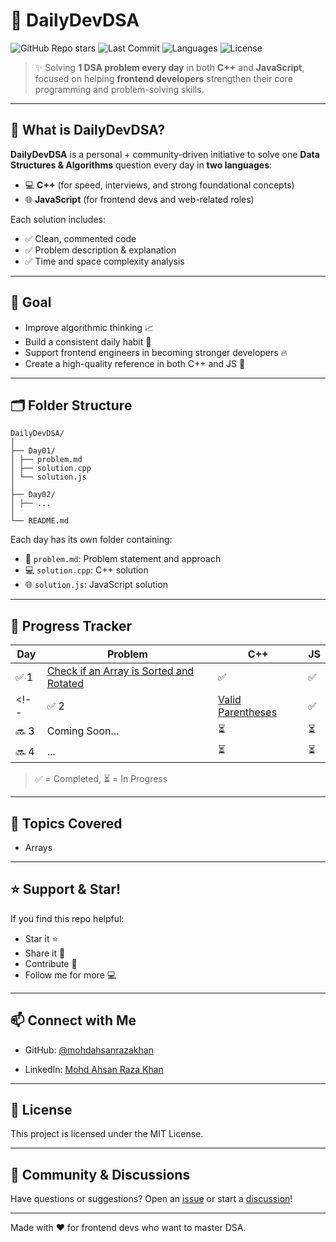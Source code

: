 # 🚀 DailyDevDSA

![GitHub Repo stars](https://img.shields.io/github/stars/mohdahsanrazakhan/DailyDevDSA?style=social)
![Last Commit](https://img.shields.io/github/last-commit/mohdahsanrazakhan/DailyDevDSA)
![Languages](https://img.shields.io/github/languages/count/mohdahsanrazakhan/DailyDevDSA)
![License](https://img.shields.io/github/license/mohdahsanrazakhan/DailyDevDSA)

> ✨ Solving **1 DSA problem every day** in both **C++** and **JavaScript**, focused on helping **frontend developers** strengthen their core programming and problem-solving skills.

---

## 📌 What is DailyDevDSA?

**DailyDevDSA** is a personal + community-driven initiative to solve one **Data Structures & Algorithms** question every day in **two languages**:

- 💻 **C++** (for speed, interviews, and strong foundational concepts)
- 🌐 **JavaScript** (for frontend devs and web-related roles)

Each solution includes:
- ✅ Clean, commented code
- ✅ Problem description & explanation
- ✅ Time and space complexity analysis

---

## 🎯 Goal

- Improve algorithmic thinking 📈  
- Build a consistent daily habit 🧠  
- Support frontend engineers in becoming stronger developers 🔥  
- Create a high-quality reference in both C++ and JS 🚀  

---

## 🗂️ Folder Structure

```
DailyDevDSA/
│
├── Day01/
│ ├── problem.md
│ ├── solution.cpp
│ └── solution.js
│
├── Day02/
│ ├── ...
│
└── README.md
```

Each day has its own folder containing:
- 📄 `problem.md`: Problem statement and approach
- 💻 `solution.cpp`: C++ solution
- 🌐 `solution.js`: JavaScript solution

---

## 📅 Progress Tracker

| Day | Problem | C++ | JS |
|-----|---------|-----|----|
| ✅ 1 | [Check if an Array is Sorted and Rotated](./Day001/problem.md) | ✅ | ✅ |
<!-- | ✅ 2 | [Valid Parentheses](./Day02/problem.md) | ✅ | ✅ |
| 🔜 3 | Coming Soon... | ⏳ | ⏳ |
| 🔜 4 | ... | ⏳ | ⏳ | -->

> ✅ = Completed, ⏳ = In Progress

---

## 🧠 Topics Covered

- Arrays
<!-- - Strings  
- Hash Maps  
- Stacks & Queues  
- Recursion  
- Searching & Sorting  
- Trees & Graphs  
- Sliding Window  
- Dynamic Programming  
- ...and more! -->

<!-- ---

## 👥 Contribute

Want to help grow this project?

### 📌 How to contribute:
1. Fork this repo
2. Pick a missing day or suggest a new DSA problem
3. Submit clean C++ or JS code with comments
4. Open a Pull Request 🚀

### 📋 Contribution Guidelines:
- Keep filenames consistent: `solution.cpp` and `solution.js`
- Add a brief explanation in `problem.md`
- Follow the existing folder structure
- Keep code readable and beginner-friendly -->

---

## ⭐ Support & Star!

If you find this repo helpful:
- Star it ⭐
- Share it 💬
- Contribute 🤝
- Follow me for more 💻

---

## 📫 Connect with Me

- GitHub: [@mohdahsanrazakhan](https://github.com/mohdahsanrazakhan)
<!-- - Twitter: [@your-twitter](https://twitter.com/your-twitter) -->
- LinkedIn: [Mohd Ahsan Raza Khan](https://linkedin.com/in/mohd-ahsan-raza-khan)

---

## 📝 License

This project is licensed under the MIT License.

---

## 💬 Community & Discussions

Have questions or suggestions? Open an [issue](https://github.com/mohdahsanrazakhan/DailyDevDSA/issues) or start a [discussion](https://github.com/mohdahsanrazakhan/DailyDevDSA/discussions)!

---

Made with ❤️ for frontend devs who want to master DSA.
